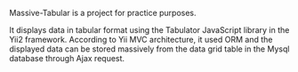 
Massive-Tabular is a project for practice purposes.

It displays data in tabular format using the Tabulator JavaScript library in the Yii2 framework. 
According to Yii MVC architecture, it used ORM and the displayed data can be stored massively from the data grid table in the Mysql database through Ajax request.
